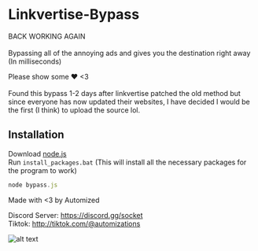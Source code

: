 # Linkvertise-Bypass
BACK WORKING AGAIN<br /><br />
Bypassing all of the annoying ads and gives you the destination right away (In milliseconds)

Please show some ❤️ <3<br /><br />
Found this bypass 1-2 days after linkvertise patched the old method but since everyone has now updated their websites, I have decided I would be the first (I think) to upload the source lol.

## Installation

Download [node.js](https://nodejs.org/en/download/)<br />
Run `install_packages.bat` (This will install all the necessary packages for the program to work)

```js
node bypass.js
```

Made with <3 by Automized

Discord Server: https://discord.gg/socket<br />
Tiktok: http://tiktok.com/@automizations

![alt text](https://im4.ezgif.com/tmp/ezgif-4-a0fbc46919.gif)
